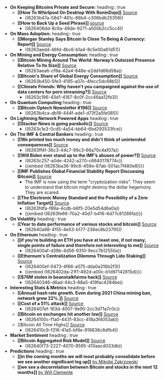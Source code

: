 - **On Keeping Bitcoins Private and Secure:**
  heading:: true
	- **[[How To Whirlpool On Desktop With RoninDojo]]** [Source](https://bitcoinmagazine.com/guides/how-to-whirlpool-with-ronindojo)
		- ((6263b47a-58d7-461c-86b4-c306bdb25356))
	- **[[How to Back Up a Seed Phrase]]** [source](https://blog.lopp.net/how-to-back-up-a-seed-phrase/)
		- ((626406dd-8c6a-48de-9271-a500b2cc5cc4))
- **On Mass Adoption:**
  heading:: true
	- **[[Morgan Stanley Says Bitcoin Is Close To Being A Currency: Report]]** [Source](https://bitcoinmagazine.com/business/morgan-stanley-bitcoin-is-almost-a-currency)
		- ((6263aedd-46fd-4bc6-b1a4-8c5e00a61d51))
- **On Mining and Energy Consumption:**
  heading:: true
	- **[[Bitcoin Mining Around The World: Norway’s Outsized Presence Relative To Its Size]]** [Source](https://bitcoinmagazine.com/business/bitcoin-mining-in-norway)
		- ((6263aea6-cf9a-42a4-848e-e2dd1d66d58a))
	- **[[Bitcoin's Share of Global Energy Consumption]]** [Source](https://twitter.com/samcallah/status/1517171373256314880)
		- ((6263b450-5fe3-4195-a07c-4fecc5dc68b5))
	- **[[Climate Friends: Why haven’t you campaigned against the use of data centers for porn streaming?]]** [Source](https://twitter.com/thetrocro/status/1516280352049827844)
		- ((6263c196-43d1-4187-8c0f-2cc46aa12fb3))
- **On Quantum Computing**
  heading:: true
	- **[[Bitcoin Optech Newsletter #196]]** [Source](https://bitcoinops.org/en/newsletters/2022/04/20/)
		- ((6263b4ca-db18-444f-ade1-d73f2a5fe085))
- **On Lightning Network Powered Apps**
  heading:: true
	- **[[Stacker News is going parabolic]]** [Source](https://twitter.com/kerooke/status/1516752037454565378)
		- ((6263c1e3-0cd5-4a54-bb64-6bd293533fce))
- **On The IMF & Central Bankers**
  heading:: true
	- **[[We printed too much money and didn’t think of unintended consequences]]** [Source](https://www.reddit.com/r/Bitcoin/comments/u9iita/get_some_bitcoin_in_case_they_dont_know_what/)
		- ((6263ff4f-36c3-44c7-99c3-66a70c4af07a))
	- **[[Will Biden ever stand up to the IMF’s abuses of power?]]** [Source](https://www.theguardian.com/commentisfree/2022/apr/18/will-biden-ever-stand-up-to-the-imfs-abuses-of-power?CMP=share_btn_tw)
		- ((6263c257-a0de-4242-a270-c6640178774c))
		- {{embed ((6263ba36-99c6-459e-87ab-501ac7f480e8))}}
	- **[[IMF Publishes Global Financial Stability Report Discussing Bitcoin]]** [Source](https://bitcoinmagazine.com/markets/imf-publishes-global-financial-stability-report-discussing-bitcoin)
		- The IMF is now using the term "cryptoization risks". They seem to understand that bitcoin might destroy the dollar hegemony. They are scared.
	- **[[The Electronic Money Standard and the Possibility of a Zero Inflation Target]]** [Source](https://www.imf.org/en/Publications/fandd/issues/2022/03/Future-of-inflation-partIII-Agarwal-kimball)
		- ((6263fdfa-f89a-4cdb-b6f5-20e5d54d6a0a))
		- {{embed ((6263fe66-70a2-40d7-b416-4d77c81286fa))}}
- **On Volatility**
  heading:: true
	- **[[Year to date performance of various stocks and bitcoin]]** [Source](https://twitter.com/WClementeIII/status/1516935321811881985)
		- ((62640a98-4f55-4e53-b177-236ec8b23795))
- **On Ethereum**
  heading:: true
	- **[[if you’re building on ETH you have at least one, if not many, single points of failure and therefore not interesting to me]]** [Source](https://twitter.com/jack/status/1516247207523008516)
		- ((626400af-d39b-4d56-9310-9ecc7b12550a))
	- **[[Ethereum's Centralization Dilemma Through Lido Staking]]** [Source](https://www.suresats.com/post/ethereum-s-centralization-dilemma-through-lido-staking)
		- ((626400ef-0473-4f66-a075-dda0a316b2f3))
		- {{embed ((626402da-21f1-492d-a00c-b1d97142815d))}}
	- **[[$76M stolen in beanstalkfarms hack]]** [Source](https://twitter.com/notgrubles/status/1515822220324524042)
		- ((62640346-d6ad-44c3-88a5-419fac4284be))
- **Interesting Stats & Metrics**
  heading:: true
	- **[[Annual hash rate growth. Even during 2021 China mining ban, network grew 22%.]]** [Source](https://twitter.com/samjrule/status/1516151101367541762)
	- **[[Cost of a 51% attack]]** [Source](https://twitter.com/PositiveCrypto/status/1516808157053341699)
		- ((626407ef-163d-4007-9e95-2cc3d71a7c0c))
	- **[[Bitcoin on exchanges hit another low]]** [Source](https://twitter.com/mskvsk/status/1515941783431106561)
		- ((6264100c-f1a0-4431-83cc-418a3f4053ab))
	- [[Bitcoin All Time Highs]] [Source](https://twitter.com/ChartsBtc/status/1516869093768323072)
		- ((626410c9-f316-41a5-bf8e-918636c8dfb4))
- **Market Sentiment**
  heading:: true
	- **[[Bitcoin Aggregated Risk Model]]** [Source](https://twitter.com/StackSmartly/status/1516133675800444942)
		- ((62640f73-2227-4070-8595-410aacd033db))
- **Predictions**
  heading:: true
	- **[[in the coming months we will most probably consolidate before we see another significant leg up]]** [by Mikołaj Zakrzowski](https://twitter.com/StackSmartly/status/1517257593332318208)
	- **[[we see a decorrelation between Bitcoin and stocks in the next 12 months]]** [by Will Clemente](https://twitter.com/WClementeIII/status/1517244773630894083)